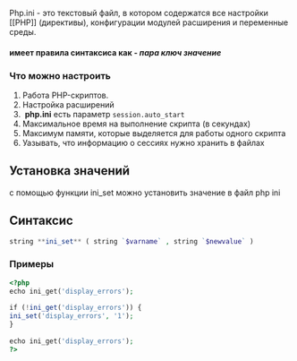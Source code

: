 Php.ini - это текстовый файл, в котором содержатся все настройки [[РНР]] (директивы), конфигурации модулей расширения и переменные среды.

#### имеет правила синтаксиса как - ***пара ключ значение***

### Что можно настроить

1. Работа PHP-скриптов.
2. Настройка расширений
3.  **php.ini** есть параметр `session.auto_start`
4. Максимальное время на выполнение скрипта (в секундах)
5. Максимум памяти, которые выделяется для работы одного скрипта
6. Уазывать, что информацию о сессиях нужно хранить в файлах
## Установка значений

с помощью функции ini_set можно установить значение в файл php ini

## Синтаксис

```php
string **ini_set** ( string `$varname` , string `$newvalue` )
```
### Примеры
```php
<?php  
echo ini_get('display_errors');  
  
if (!ini_get('display_errors')) {
ini_set('display_errors', '1');  
}  
  
echo ini_get('display_errors');  
?>
```
